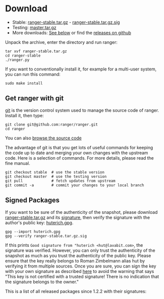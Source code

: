 # Download

* Stable: [ranger-stable.tar.gz](ranger-stable.tar.gz) -
  [ranger-stable.tar.gz.sig](ranger-stable.tar.gz.sig)
* Testing:
  [master.tar.gz](http://github.com/ranger/ranger/archive/master.tar.gz)
* More downloads: [See below](#signed-packages) or find the
  [releases on github](https://github.com/ranger/ranger/releases)

Unpack the archive, enter the directory and run ranger:

    tar xvf ranger-stable.tar.gz
    cd ranger-stable
    ./ranger.py

If you want to conventionally install it, for example for a multi-user system, you can run this command:

    sudo make install

## Get ranger with git

[git](http://git-scm.com) is the version control system used to manage the source code of ranger.  Install it, then type:

    git clone git@github.com:ranger/ranger.git
    cd ranger

You can also [browse the source code](https://github.com/ranger/ranger/)

The advantage of git is that you get lots of useful commands for keeping the code up to date and merging your own changes with the upstream code.  Here is a selection of commands.  For more details, please read the fine manual.

    git checkout stable  # use the stable version
    git checkout master  # use the testing version
    git pull             # fetch updates from upstream
    git commit -a        # commit your changes to your local branch

<h2 id="signed-packages">Signed Packages</h2>

If you want to be sure of the authenticity of the snapshot, please download [ranger-stable.tar.gz](ranger-stable.tar.gz) and its [signature](ranger-stable.tar.gz.sig), then verify the signature with the author's public key: [huterich.gpg](huterich.gpg).

    gpg --import huterich.gpg
    gpg --verify ranger-stable.tar.gz.sig

If this prints `Good signature from "huterich <hut@lavabit.com>`, the signature was verified.  However, you can only trust the authenticity of the snapshot as much as you trust the authenticity of the public key. Please ensure that the key really belongs to Roman Zimbelmann alias hut by verifying it from multiple sources.  Once you are sure, you can sign the key with your own signature as described [here](http://www.dewinter.com/gnupg_howto/english/GPGMiniHowto-3.html#ss3.6) to avoid the warning that says "This key is not certified with a trusted signature! There is no indication that the signature belongs to the owner."


This is a list of all released packages since 1.2.2 with their signatures:

